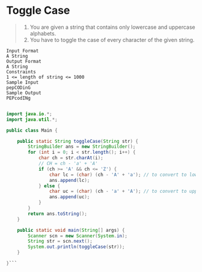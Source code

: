 # Toggle Case

>1. You are given a string that contains only lowercase and uppercase alphabets. 
>2. You have to toggle the case of every character of the given string.

```
Input Format
A String
Output Format
A String
Constraints
1 <= length of string <= 1000
Sample Input
pepCODinG
Sample Output
PEPcodINg
```

```java

import java.io.*;
import java.util.*;

public class Main {

    public static String toggleCase(String str) {
        StringBuilder ans = new StringBuilder();
        for (int i = 0; i < str.length(); i++) {
            char ch = str.charAt(i);
            // CH = ch - 'a' + 'A'
            if (ch >= 'A' && ch <= 'Z') {
                char lc = (char) (ch - 'A' + 'a'); // to convert to lower case
                ans.append(lc);
            } else {
                char uc = (char) (ch - 'a' + 'A'); // to convert to upper case
                ans.append(uc);
            }
        }
        return ans.toString();
    }

    public static void main(String[] args) {
		Scanner scn = new Scanner(System.in);
		String str = scn.next();
		System.out.println(toggleCase(str));
	}

}```